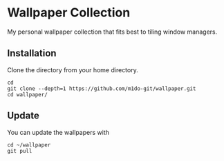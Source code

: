 # Wallpaper Collection

My personal wallpaper collection that fits best to tiling window managers.

## Installation

Clone the directory from your home directory.

```
cd
git clone --depth=1 https://github.com/m1do-git/wallpaper.git
cd wallpaper/
```

## Update

You can update the wallpapers with

```
cd ~/wallpaper
git pull
```
